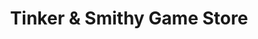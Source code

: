 ---
title: "Tinker & Smithy Game Store"
url: /middlebury/tinker-und-smithy-game-store/
shop: Spiele
---